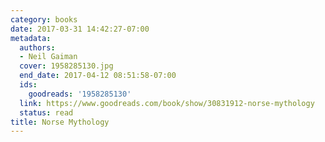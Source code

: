 ```yaml
---
category: books
date: 2017-03-31 14:42:27-07:00
metadata:
  authors:
  - Neil Gaiman
  cover: 1958285130.jpg
  end_date: 2017-04-12 08:51:58-07:00
  ids:
    goodreads: '1958285130'
  link: https://www.goodreads.com/book/show/30831912-norse-mythology
  status: read
title: Norse Mythology
---
```

